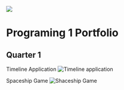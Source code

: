 ![](https://github.com/Akwardginger/Programing1Portfolio/blob/main/Images/banner.png)

# Programing 1 Portfolio

## Quarter 1

Timeline Application
![Timeline application](https://github.com/Akwardginger/Programing1Portfolio/blob/main/Images/timeline.png)

Spaceship Game
![Shaceship Game](https://github.com/Akwardginger/Programing1Portfolio/blob/main/Images/spaceship.png?raw=true)
